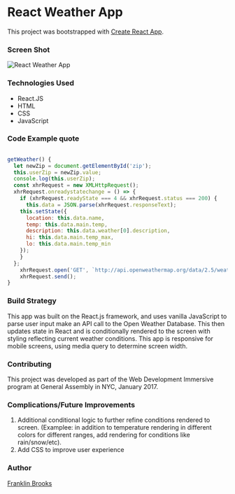 # React Weather App
This project was bootstrapped with [Create React App](https://github.com/facebookincubator/create-react-app).

### Screen Shot 
  ![React Weather App](https://353a23c500dde3b2ad58-c49fe7e7355d384845270f4a7a0a7aa1.ssl.cf2.rackcdn.com/586f038ec4d9cc6e5e82f8f3/screenshot.png)

### Technologies Used
- React.JS
- HTML
- CSS
- JavaScript

### Code Example quote
```javascript

getWeather() {
  let newZip = document.getElementById('zip');
  this.userZip = newZip.value;
  console.log(this.userZip);
  const xhrRequest = new XMLHttpRequest();
  xhrRequest.onreadystatechange = () => {
    if (xhrRequest.readyState === 4 && xhrRequest.status === 200) {
      this.data = JSON.parse(xhrRequest.responseText);
    this.setState({
      location: this.data.name,
      temp: this.data.main.temp,
      description: this.data.weather[0].description,
      hi: this.data.main.temp_max,
      lo: this.data.main.temp_min
    });
    }
  };
    xhrRequest.open('GET', `http://api.openweathermap.org/data/2.5/weather?q=${this.userZip},us&appid=43cb3020d8a9ca504a08851610ffebc1`);
    xhrRequest.send();
}

````
### Build Strategy
This app was built on the React.js framework, and uses vanilla JavaScript to parse user input make an API call to the Open Weather Database. This then updates state in React and is conditionally rendered to the screen with styling reflecting current weather conditions.  This app is responsive for mobile screens, using media query to determine screen width.

### Contributing
This project was developed as part of the Web Development Immersive program at General Assembly in NYC, January 2017.

### Complications/Future Improvements 
  1. Additional conditional logic to further refine conditions rendered to screen. (Examplee: in addition to temperature rendering in different colors for different ranges, add rendering for conditions like rain/snow/etc).
  1. Add CSS to improve user experience

### Author
  [Franklin Brooks](http://www.franklinchristopherbrooks.com) 

